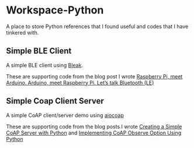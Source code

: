 # Workspace-Python
A place to store Python references that I found useful and codes that I have tinkered with.


## Simple BLE Client

A simple BLE client using [Bleak](https://github.com/hbldh/bleak).

These are supporting code from the blog post I wrote [Raspberry Pi, meet Arduino. Arduino, meet Raspberry Pi. Let’s talk Bluetooth (LE)](https://aniotodyssey.com/2021/10/01/raspberry-pi-meet-arduino-arduino-meet-raspberry-pi-lets-talk-bluetooth-le/)

## Simple Coap Client Server

A simple CoAP client/server demo using [aiocoap](https://github.com/chrysn/aiocoap)

These are supporting code from the blog posts I wrote [Creating a Simple CoAP Server with Python](https://aniotodyssey.com/2021/06/12/creating-a-simple-coap-server-with-python/) and [Implementing CoAP Observe Option Using Python](https://aniotodyssey.com/2021/06/20/implementing-coap-observe-option-using-python/)
